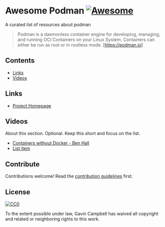 # Awesome Podman [![Awesome](https://awesome.re/badge.svg)](https://awesome.re)

A curated list of resources about podman

> Podman is a daemonless container engine for developing, managing, and running OCI Containers on your Linux System. Containers can either be run as root or in rootless mode. [https://podman.io]


## Contents

- [Links](#Links)
- [Videos](#Videos)

## Links
 - [Project Homepage](https://podman.io/)

## Videos

About this section. Optional. Keep this short and focus on the list.

- [Containers without Docker - Ben Hall](https://www.youtube.com/watch?v=1RetLodCL1g) 
- [List item](http://example.com)


## Contribute

Contributions welcome! Read the [contribution guidelines](contributing.md) first.


## License

[![CC0](https://mirrors.creativecommons.org/presskit/buttons/88x31/svg/cc-zero.svg)](https://creativecommons.org/publicdomain/zero/1.0)

To the extent possible under law, Gavin Campbell has waived all copyright and
related or neighboring rights to this work.

